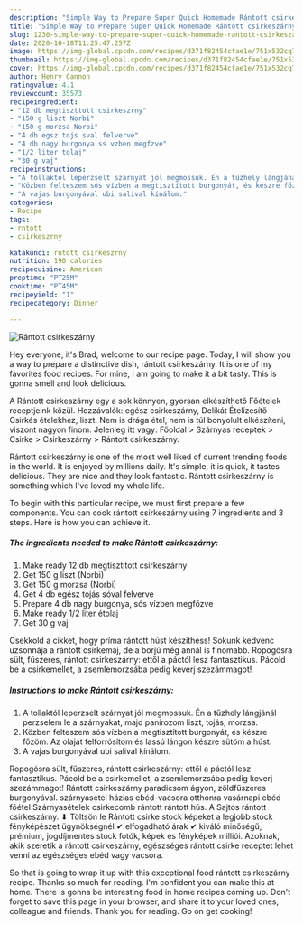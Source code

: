 ```yaml
---
description: "Simple Way to Prepare Super Quick Homemade Rántott csirkeszárny"
title: "Simple Way to Prepare Super Quick Homemade Rántott csirkeszárny"
slug: 1230-simple-way-to-prepare-super-quick-homemade-rantott-csirkeszarny
date: 2020-10-18T11:25:47.257Z
image: https://img-global.cpcdn.com/recipes/d371f82454cfae1e/751x532cq70/rantott-csirkeszarny-recept-foto.jpg
thumbnail: https://img-global.cpcdn.com/recipes/d371f82454cfae1e/751x532cq70/rantott-csirkeszarny-recept-foto.jpg
cover: https://img-global.cpcdn.com/recipes/d371f82454cfae1e/751x532cq70/rantott-csirkeszarny-recept-foto.jpg
author: Henry Cannon
ratingvalue: 4.1
reviewcount: 35573
recipeingredient:
- "12 db megtiszttott csirkeszrny"
- "150 g liszt Norbi"
- "150 g morzsa Norbi"
- "4 db egsz tojs sval felverve"
- "4 db nagy burgonya ss vzben megfzve"
- "1/2 liter tolaj"
- "30 g vaj"
recipeinstructions:
- "A tollaktól leperzselt szárnyat jól megmossuk. Én a tűzhely lángjánál perzselem le a szárnyakat, majd panírozom liszt, tojás, morzsa."
- "Közben felteszem sós vízben a megtisztított burgonyát, és készre főzöm. Az olajat felforrósítom és lassú lángon készre sütöm a húst."
- "A vajas burgonyával ubi salival kínálom."
categories:
- Recipe
tags:
- rntott
- csirkeszrny

katakunci: rntott csirkeszrny 
nutrition: 190 calories
recipecuisine: American
preptime: "PT25M"
cooktime: "PT45M"
recipeyield: "1"
recipecategory: Dinner

---
```



![Rántott csirkeszárny](https://img-global.cpcdn.com/recipes/d371f82454cfae1e/751x532cq70/rantott-csirkeszarny-recept-foto.jpg)

Hey everyone, it's Brad, welcome to our recipe page. Today, I will show you a way to prepare a distinctive dish, rántott csirkeszárny. It is one of my favorites food recipes. For mine, I am going to make it a bit tasty. This is gonna smell and look delicious.

A Rántott csirkeszárny egy a sok könnyen, gyorsan elkészíthető Főételek receptjeink közül. Hozzávalók: egész csirkeszárny, Delikát Ételízesítő Csirkés ételekhez, liszt. Nem is drága étel, nem is túl bonyolult elkészíteni, viszont nagyon finom. Jelenleg itt vagy: Főoldal &gt; Szárnyas receptek &gt; Csirke &gt; Csirkeszárny &gt; Rántott csirkeszárny.

Rántott csirkeszárny is one of the most well liked of current trending foods in the world. It is enjoyed by millions daily. It's simple, it is quick, it tastes delicious. They are nice and they look fantastic. Rántott csirkeszárny is something which I've loved my whole life.


To begin with this particular recipe, we must first prepare a few components. You can cook rántott csirkeszárny using 7 ingredients and 3 steps. Here is how you can achieve it.

<!--inarticleads1-->

##### The ingredients needed to make Rántott csirkeszárny:

1. Make ready 12 db megtisztított csirkeszárny
1. Get 150 g liszt (Norbi)
1. Get 150 g morzsa (Norbi)
1. Get 4 db egész tojás sóval felverve
1. Prepare 4 db nagy burgonya, sós vízben megfőzve
1. Make ready 1/2 liter étolaj
1. Get 30 g vaj


Csekkold a cikket, hogy príma rántott húst készíthess! Sokunk kedvenc uzsonnája a rántott csirkemáj, de a borjú még annál is finomabb. Ropogósra sült, fűszeres, rántott csirkeszárny: ettől a páctól lesz fantasztikus. Pácold be a csirkemellet, a zsemlemorzsába pedig keverj szezámmagot! 

<!--inarticleads2-->

##### Instructions to make Rántott csirkeszárny:

1. A tollaktól leperzselt szárnyat jól megmossuk. Én a tűzhely lángjánál perzselem le a szárnyakat, majd panírozom liszt, tojás, morzsa.
1. Közben felteszem sós vízben a megtisztított burgonyát, és készre főzöm. Az olajat felforrósítom és lassú lángon készre sütöm a húst.
1. A vajas burgonyával ubi salival kínálom.


Ropogósra sült, fűszeres, rántott csirkeszárny: ettől a páctól lesz fantasztikus. Pácold be a csirkemellet, a zsemlemorzsába pedig keverj szezámmagot! Rántott csirkeszárny paradicsom ágyon, zöldfűszeres burgonyával. szárnyasétel házias ebéd-vacsora otthonra vasárnapi ebéd főétel Szárnyasételek csirkecomb rántott rántott hús. A Sajtos rántott csirkeszárny. ⬇ Töltsön le Rántott csirke stock képeket a legjobb stock fényképészet ügynökségnél ✔ elfogadható árak ✔ kiváló minőségű, prémium, jogdíjmentes stock fotók, képek és fényképek milliói. Azoknak, akik szeretik a rántott csirkeszárny, egészséges rántott csirke receptet lehet venni az egészséges ebéd vagy vacsora. 

So that is going to wrap it up with this exceptional food rántott csirkeszárny recipe. Thanks so much for reading. I'm confident you can make this at home. There is gonna be interesting food in home recipes coming up. Don't forget to save this page in your browser, and share it to your loved ones, colleague and friends. Thank you for reading. Go on get cooking!
